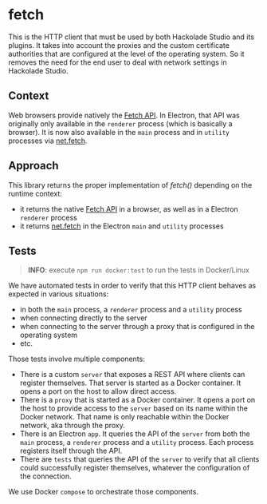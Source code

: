 # fetch

This is the HTTP client that must be used by both Hackolade Studio and its plugins.
It takes into account the proxies and the custom certificate authorities that are configured at the level of the operating system.
So it removes the need for the end user to deal with network settings in Hackolade Studio.

## Context

Web browsers provide natively the [Fetch API](https://developer.mozilla.org/en-US/docs/Web/API/Fetch_API).
In Electron, that API was originally only available in the `renderer` process (which is basically a browser).
It is now also available in the `main` process and in `utility` processes via [net.fetch](https://www.electronjs.org/docs/latest/api/net#netfetchinput-init).

## Approach

This library returns the proper implementation of *fetch()* depending on the runtime context:

- it returns the native [Fetch API](https://developer.mozilla.org/en-US/docs/Web/API/Fetch_API) in a browser, as well as in a Electron `renderer` process
- it returns [net.fetch](https://www.electronjs.org/docs/latest/api/net#netfetchinput-init) in the Electron `main` and `utility` processes

## Tests

> **INFO**: execute `npm run docker:test` to run the tests in Docker/Linux

We have automated tests in order to verify that this HTTP client behaves as expected in various situations:

- in both the `main` process, a `renderer` process and a `utility` process
- when connecting directly to the server
- when connecting to the server through a proxy that is configured in the operating system
- etc.

Those tests involve multiple components:

- There is a custom `server` that exposes a REST API where clients can register themselves. That server is started as a Docker container. It opens a port on the host to allow direct access.
- There is a `proxy` that is started as a Docker container. It opens a port on the host to provide access to the `server` based on its name within the Docker network. That name is only reachable within the Docker network, aka through the proxy.
- There is an Electron `app`. It queries the API of the `server` from both the `main` process, a `renderer` process and a `utility` process. Each process registers itself through the API.
- There are `tests` that queries the API of the `server` to verify that all clients could successfully register themselves, whatever the configuration of the connection.

We use Docker `compose` to orchestrate those components.
